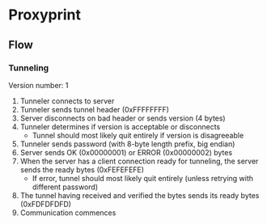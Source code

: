 # Proxyprint

## Flow

### Tunneling
Version number: 1
1. Tunneler connects to server
2. Tunneler sends tunnel header (0xFFFFFFFF)
3. Server disconnects on bad header or sends version (4 bytes)
4. Tunneler determines if version is acceptable or disconnects
    - Tunnel should most likely quit entirely if version is disagreeable
5. Tunneler sends password (with 8-byte length prefix, big endian)
6. Server sends OK (0x00000001) or ERROR (0x00000002) bytes
7. When the server has a client connection ready for tunneling, the server sends the ready bytes (0xFEFEFEFE)
    - If error, tunnel should most likely quit entirely (unless retrying with different password)
8. The tunnel having received and verified the bytes sends its ready bytes (0xFDFDFDFD)
9. Communication commences
